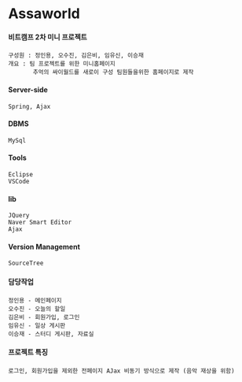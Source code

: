 # Assaworld
#### 비트캠프 2차 미니 프로젝트
    구성원 : 정인용, 오수진, 김은비, 임유신, 이승재
    개요 : 팀 프로젝트를 위한 미니홈페이지 
           추억의 싸이월드를 새로이 구성 팀원들을위한 홈페이지로 제작

#### Server-side
    Spring, Ajax

#### DBMS
    MySql

#### Tools 
    Eclipse
    VSCode
    
#### lib
    JQuery
    Naver Smart Editor
    Ajax

#### Version Management
    SourceTree

#### 담당작업
    정인용 - 메인페이지
    오수진 - 오늘의 할일
    김은비 - 회원가입, 로그인
    임유신 - 일상 게시판
    이승재 - 스터디 게시판, 자료실
    
#### 프로젝트 특징
    로그인, 회원가입을 제외한 전페이지 AJax 비동기 방식으로 제작 (음악 재상을 위함)

